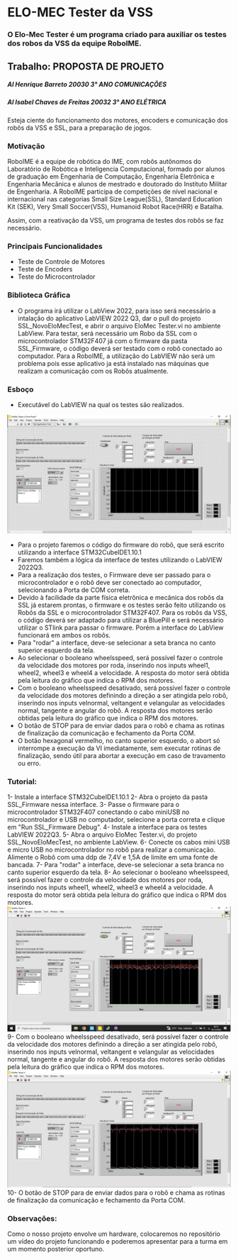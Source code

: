 # ELO-MEC Tester da VSS

### O Elo-Mec Tester é um programa criado para auxiliar os testes dos robos da VSS da equipe RoboIME.

## Trabalho: PROPOSTA DE PROJETO
##### Al Henrique Barreto 20030 3° ANO COMUNICAÇÕES
##### Al Isabel Chaves de Freitas 20032 3° ANO ELÉTRICA

Esteja ciente do funcionamento dos motores,  encoders e comunicação dos robôs da VSS e SSL, para a preparação de jogos.


### Motivação
RoboIME é a equipe de robótica do IME, com robôs autônomos do Laboratório de Robótica e Inteligencia Computacional, formado por alunos de graduação em Engenharia de Computação, Engenharia Eletrônica e Engenharia Mecânica e alunos de mestrado e doutorado do Instituto Militar de Engenharia. A RoboIME participa de competições de nível nacional e internacional nas categorias Small Size League(SSL), Standard Education Kit (SEK), Very Small Soccer(VSS), Humanoid Robot Race(HRR) e Batalha.

Assim, com a reativação da VSS, um programa de testes dos robôs se faz necessário.

### Principais Funcionalidades

* Teste de Controle de Motores
* Teste de Encoders
* Teste do Microcontrolador

### Biblioteca Gráfica

* O programa irá utilizar o LabView 2022, para isso será necessário a intalação do aplicativo LabVIEW 2022 Q3, dar o pull do projeto SSL_NovoEloMecTest, e abrir o arquivo EloMec Tester.vi no ambiente LabView. Para testar, será necessário um Robo da SSL com o microcontrolador STM32F407 já com o firmware da pasta SSL_Firmware, o código deverá ser testado com o robô conectado ao computador. Para a RoboIME, a utilização do LabVIEW não será um problema pois esse aplicativo ja está instalado nas máquinas que realizam a comunicação com os Robôs atualmente.

### Esboço

* Executável do LabVIEW na qual os testes são realizados. 

![interface_LabView](https://github.com/ProgramacaoAplicada2022/Barreto_Isabel_EloMecTester/raw/main/Interface_grafica_funcional.jpeg)

* Para o projeto faremos o código do firmware do robô, que será escrito utilizando a interface STM32CubeIDE1.10.1
* Faremos também a lógica da interface de testes utilizando o LabVIEW 2022Q3.
* Para a realização dos testes, o Firmware deve ser passado para o microcontrolador e o robô deve ser conectado ao computador, selecionando a Porta de COM correta. 
* Devido à facilidade da parte física eletrônica e mecânica dos robôs da SSL já estarem prontas, o firmware e os testes serão feito utilizando os Robôs da SSL e o microcontrolador STM32F407. Para os robôs da VSS, o código deverá ser adaptado para utilizar a BluePill e será necessário utilizar o STlink para passar o firmware. Porém a interface do LabView funcionará em ambos os robôs.
* Para "rodar" a interface, deve-se selecionar a seta branca no canto superior esquerdo da tela.
* Ao selecionar o booleano wheelsspeed, será possível fazer o controle da velocidade dos motores por roda, inserindo nos inputs wheel1, wheel2, wheel3 e wheel4 a velocidade. A resposta do motor será obtida pela leitura do gráfico que indica o RPM dos motores. 
* Com o booleano wheelsspeed desativado, será possível fazer o controle da velocidade dos motores definindo a direção a ser atingida pelo robô, inserindo nos inputs velnormal, veltangent e velangular as velocidades normal, tangente e angular do robô. A resposta dos motores serão obtidas pela leitura do gráfico que indica o RPM dos motores. 
* O botão de STOP para de enviar dados para o robô e chama as rotinas de finalização da comunicação e fechamento da Porta COM.
* O botão hexagonal vermelho, no canto superior esquerdo, o abort só interrompe a execução da VI imediatamente, sem executar rotinas de finalização, sendo útil para abortar a execução em caso de travamento ou erro.

###  Tutorial:

1- Instale a interface STM32CubeIDE1.10.1
2- Abra o projeto da pasta SSL_Firmware nessa interface.
3- Passe o firmware para o microcontrolador STM32F407 conectando o cabo miniUSB no microcontrolador e USB no computador, selecione a porta correta e clique em "Run SSL_Firmware Debug".
4- Instale a interface para os testes LabVIEW 2022Q3.
5- Abra o arquivo EloMec Tester.vi, do projeto SSL_NovoEloMecTest, no ambiente LabView.
6- Conecte os cabos mini USB e micro USB no microcontrolador no robô para realizar a comunicação. Alimente o Robô com uma ddp de 7,4V e 1,5A de limite em uma fonte de bancada.
7- Para "rodar" a interface, deve-se selecionar a seta branca no canto superior esquerdo da tela.
8- Ao selecionar o booleano wheelsspeed, será possível fazer o controle da velocidade dos motores por roda, inserindo nos inputs wheel1, wheel2, wheel3 e wheel4 a velocidade. A resposta do motor será obtida pela leitura do gráfico que indica o RPM dos motores. 
![controle_rodas](https://github.com/ProgramacaoAplicada2022/Barreto_Isabel_EloMecTester/raw/main/controle_por_roda.jpeg)
9- Com o booleano wheelsspeed desativado, será possível fazer o controle da velocidade dos motores definindo a direção a ser atingida pelo robô, inserindo nos inputs velnormal, veltangent e velangular as velocidades normal, tangente e angular do robô. A resposta dos motores serão obtidas pela leitura do gráfico que indica o RPM dos motores. 
![controle_direcao](https://github.com/ProgramacaoAplicada2022/Barreto_Isabel_EloMecTester/raw/main/controle_por_direcao.jpeg)
10- O botão de STOP para de enviar dados para o robô e chama as rotinas de finalização da comunicação e fechamento da Porta COM.

### Observações:

Como o nosso projeto envolve um hardware, colocaremos no repositório um vídeo do projeto funcionando e poderemos apresentar para a turma em um momento posterior oportuno.

